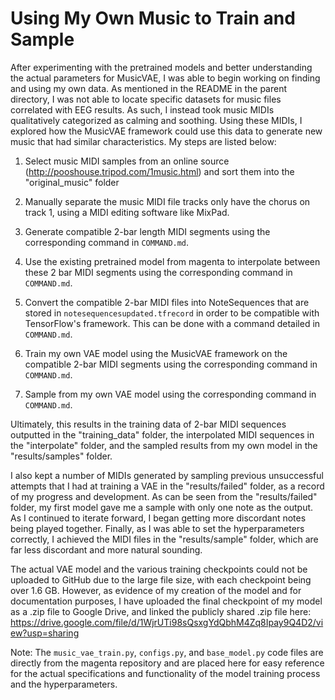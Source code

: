 # Using My Own Music to Train and Sample

After experimenting with the pretrained models and better understanding the actual parameters for MusicVAE, I was able to begin working on finding and using my own data. As mentioned in the README in the parent directory, I was not able to locate specific datasets for music files correlated with EEG results. As such, I instead took music MIDIs qualitatively categorized as calming and soothing. Using these MIDIs, I explored how the MusicVAE framework could use this data to generate new music that had similar characteristics. My steps are listed below:

1. Select music MIDI samples from an online source (http://pooshouse.tripod.com/1music.html) and sort them into the "original_music" folder

2. Manually separate the music MIDI file tracks only have the chorus on track 1, using a MIDI editing software like MixPad.

3. Generate compatible 2-bar length MIDI segments using the corresponding command in ```COMMAND.md```.

4. Use the existing pretrained model from magenta to interpolate between these 2 bar MIDI segments using the corresponding command in ```COMMAND.md```.

5. Convert the compatible 2-bar MIDI files into NoteSequences that are stored in ```notesequencesupdated.tfrecord``` in order to be compatible with TensorFlow's framework. This can be done with a command detailed in ```COMMAND.md```.

6. Train my own VAE model using the MusicVAE framework on the compatible 2-bar MIDI segments using the corresponding command in ```COMMAND.md```.

7. Sample from my own VAE model using the corresponding command in ```COMMAND.md```.

Ultimately, this results in the training data of 2-bar MIDI sequences outputted in the "training_data" folder, the interpolated MIDI sequences in the "interpolate" folder, and the sampled results from my own model in the "results/samples" folder.

I also kept a number of MIDIs generated by sampling previous unsuccessful attempts that I had at training a VAE in the "results/failed" folder, as a record of my progress and development. As can be seen from the "results/failed" folder, my first model gave me a sample with only one note as the output. As I continued to iterate forward, I began getting more discordant notes being played together. Finally, as I was able to set the hyperparameters correctly, I achieved the MIDI files in the "results/sample" folder, which are far less discordant and more natural sounding.

The actual VAE model and the various training checkpoints could not be uploaded to GitHub due to the large file size, with each checkpoint being over 1.6 GB. However, as evidence of my creation of the model and for documentation purposes, I have uploaded the final checkpoint of my model as a .zip file to Google Drive, and linked the publicly shared .zip file here: https://drive.google.com/file/d/1WjrUTi98sQsxgYdQbhM4Zq8Ipay9Q4D2/view?usp=sharing

Note: The ```music_vae_train.py```, ```configs.py```, and ```base_model.py``` code files are directly from the magenta repository and are placed here for easy reference for the actual specifications and functionality of the model training process and the hyperparameters.
